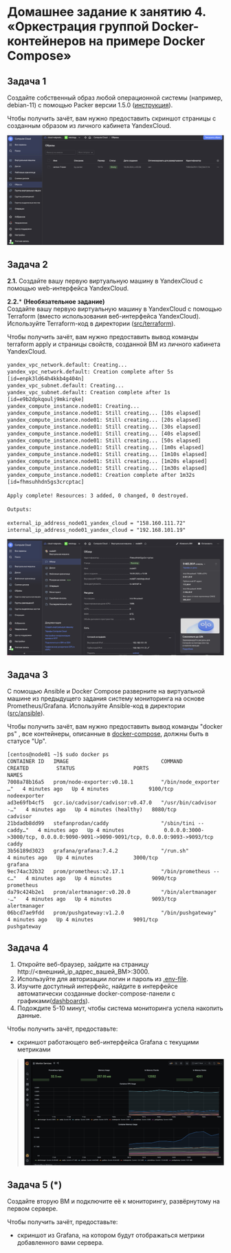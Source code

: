 # Домашнее задание к занятию 4. «Оркестрация группой Docker-контейнеров на примере Docker Compose»

## Задача 1

Создайте собственный образ любой операционной системы (например, debian-11) с помощью Packer версии 1.5.0 ([инструкция](https://cloud.yandex.ru/docs/tutorials/infrastructure-management/packer-quickstart)).

Чтобы получить зачёт, вам нужно предоставить скриншот страницы с созданным образом из личного кабинета YandexCloud.

![](./assets/4-1.png)

## Задача 2

**2.1.** Создайте вашу первую виртуальную машину в YandexCloud с помощью web-интерфейса YandexCloud.        

**2.2.*** **(Необязательное задание)**      
Создайте вашу первую виртуальную машину в YandexCloud с помощью Terraform (вместо использования веб-интерфейса YandexCloud).
Используйте Terraform-код в директории ([src/terraform](https://github.com/netology-group/virt-homeworks/tree/virt-11/05-virt-04-docker-compose/src/terraform)).

Чтобы получить зачёт, вам нужно предоставить вывод команды terraform apply и страницы свойств, созданной ВМ из личного кабинета YandexCloud.


```
yandex_vpc_network.default: Creating...
yandex_vpc_network.default: Creation complete after 5s [id=enpk3ld64h4kkb4g404n]
yandex_vpc_subnet.default: Creating...
yandex_vpc_subnet.default: Creation complete after 1s [id=e9b2dpkqoulj9mkirqke]
yandex_compute_instance.node01: Creating...
yandex_compute_instance.node01: Still creating... [10s elapsed]
yandex_compute_instance.node01: Still creating... [20s elapsed]
yandex_compute_instance.node01: Still creating... [30s elapsed]
yandex_compute_instance.node01: Still creating... [40s elapsed]
yandex_compute_instance.node01: Still creating... [50s elapsed]
yandex_compute_instance.node01: Still creating... [1m0s elapsed]
yandex_compute_instance.node01: Still creating... [1m10s elapsed]
yandex_compute_instance.node01: Still creating... [1m20s elapsed]
yandex_compute_instance.node01: Still creating... [1m30s elapsed]
yandex_compute_instance.node01: Creation complete after 1m32s [id=fhmsuhhdn5gs3crcptac]

Apply complete! Resources: 3 added, 0 changed, 0 destroyed.

Outputs:

external_ip_address_node01_yandex_cloud = "158.160.111.72"
internal_ip_address_node01_yandex_cloud = "192.168.101.19"
```

![](./assets/4-2.png)

## Задача 3

С помощью Ansible и Docker Compose разверните на виртуальной машине из предыдущего задания систему мониторинга на основе Prometheus/Grafana.
Используйте Ansible-код в директории ([src/ansible](https://github.com/netology-group/virt-homeworks/tree/virt-11/05-virt-04-docker-compose/src/ansible)).

Чтобы получить зачёт, вам нужно предоставить вывод команды "docker ps" , все контейнеры, описанные в [docker-compose](https://github.com/netology-group/virt-homeworks/blob/virt-11/05-virt-04-docker-compose/src/ansible/stack/docker-compose.yaml),  должны быть в статусе "Up".

```
[centos@node01 ~]$ sudo docker ps
CONTAINER ID   IMAGE                              COMMAND                  CREATED         STATUS                   PORTS                                                                              NAMES
7008a78b16a5   prom/node-exporter:v0.18.1         "/bin/node_exporter …"   4 minutes ago   Up 4 minutes             9100/tcp                                                                           nodeexporter
ad3e69fb4cf5   gcr.io/cadvisor/cadvisor:v0.47.0   "/usr/bin/cadvisor -…"   4 minutes ago   Up 4 minutes (healthy)   8080/tcp                                                                           cadvisor
21bdadb8dd99   stefanprodan/caddy                 "/sbin/tini -- caddy…"   4 minutes ago   Up 4 minutes             0.0.0.0:3000->3000/tcp, 0.0.0.0:9090-9091->9090-9091/tcp, 0.0.0.0:9093->9093/tcp   caddy
3b56189d3023   grafana/grafana:7.4.2              "/run.sh"                4 minutes ago   Up 4 minutes             3000/tcp                                                                           grafana
9ec74ac32b32   prom/prometheus:v2.17.1            "/bin/prometheus --c…"   4 minutes ago   Up 4 minutes             9090/tcp                                                                           prometheus
da79c424b2e1   prom/alertmanager:v0.20.0          "/bin/alertmanager -…"   4 minutes ago   Up 4 minutes             9093/tcp                                                                           alertmanager
06bcd7ae9fdd   prom/pushgateway:v1.2.0            "/bin/pushgateway"       4 minutes ago   Up 4 minutes             9091/tcp                                                                           pushgateway
```

## Задача 4

1. Откройте веб-браузер, зайдите на страницу http://<внешний_ip_адрес_вашей_ВМ>:3000.
2. Используйте для авторизации логин и пароль из [.env-file](https://github.com/netology-group/virt-homeworks/blob/virt-11/05-virt-04-docker-compose/src/ansible/stack/.env).
3. Изучите доступный интерфейс, найдите в интерфейсе автоматически созданные docker-compose-панели с графиками([dashboards](https://grafana.com/docs/grafana/latest/dashboards/use-dashboards/)).
4. Подождите 5-10 минут, чтобы система мониторинга успела накопить данные.

Чтобы получить зачёт, предоставьте: 

- скриншот работающего веб-интерфейса Grafana с текущими метриками

> ![](./assets/4-4.png)

## Задача 5 (*)

Создайте вторую ВМ и подключите её к мониторингу, развёрнутому на первом сервере.

Чтобы получить зачёт, предоставьте:

- скриншот из Grafana, на котором будут отображаться метрики добавленного вами сервера.

